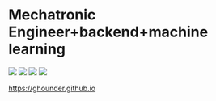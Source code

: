 # Mechatronic Engineer+backend+machine learning
![](https://img.shields.io/github/followers/Ghounder?style=social)
![](https://img.shields.io/github/stars/Ghounder?style=social)
![](https://img.shields.io/github/stars/Ghounder?style=social)
![](https://img.shields.io/twitter/follow/_Hounder?style=social)

https://ghounder.github.io
<!--
**Ghounder/Ghounder** is a ✨ _special_ ✨ repository because its `README.md` (this file) appears on your GitHub profile.

Here are some ideas to get you started:

- 🔭 I’m currently working on ...
- 🌱 I’m currently learning ...
- 👯 I’m looking to collaborate on ...
- 🤔 I’m looking for help with ...
- 💬 Ask me about ..
- 📫 How to reach me: ...
- 😄 Pronouns: ...
- ⚡ Fun fact: ...
-->
